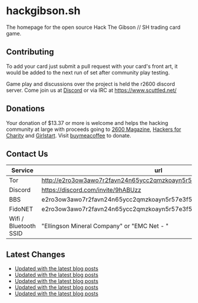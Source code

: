 # hackgibson.sh
The homepage for the open source Hack The Gibson // SH trading card game.


## Contributing

To add your card just submit a pull request with your card's front art, it would be added to the next run of set after community play testing.

Game play and discussions over the project is held the r2600 discord server. Come join us at [Discord](https://discord.com/invite/9hABUzz) or via IRC at https://www.scuttled.net/


## Donations

Your donation of $13.37 or more is welcome and helps the hacking community at large with proceeds going to [2600 Magazine](https://2600.com/), [Hackers for Charity](https://hackersforcharity.org) and [Girlstart](https://girlstart.org).  Visit [buymeacoffee](https://www.buymeacoffee.com/hackgibson.sh) to donate.


## Contact Us

Service | url
-|-
Tor | http://e2ro3ow3awo7r2favn24n65ycc2qmzkoayn5r57e3f56nvjwdcgg32ad.onion
Discord | https://discord.com/invite/9hABUzz
BBS | e2ro3ow3awo7r2favn24n65ycc2qmzkoayn5r57e3f56nvjwdcgg32ad.onion:23
FidoNET | e2ro3ow3awo7r2favn24n65ycc2qmzkoayn5r57e3f56nvjwdcgg32ad.onion:24554
Wifi / Bluetooth SSID | "Ellingson Mineral Company" or "EMC Net - <fidonet address>"

## Latest Changes
<!-- BLOG-POST-LIST:START -->
- [Updated with the latest blog posts](https://github.com/DFW2600/hackgibson.sh/commit/2f7ca6012ecef51a1cedc887aa7223942f6b9a0f)
- [Updated with the latest blog posts](https://github.com/DFW2600/hackgibson.sh/commit/c152af5fddb6cb609a707dc11a3b0d22f7a66a4c)
- [Updated with the latest blog posts](https://github.com/DFW2600/hackgibson.sh/commit/987e8a83f7bbb71c0315e65960483791c214c5e4)
- [Updated with the latest blog posts](https://github.com/DFW2600/hackgibson.sh/commit/fe9d47d3b7643a6892a8807d710f45bf2b06bb40)
- [Updated with the latest blog posts](https://github.com/DFW2600/hackgibson.sh/commit/ba4c10a39d2b417fb8b3b024cb0d8b75fa9fd5b9)
<!-- BLOG-POST-LIST:END -->

